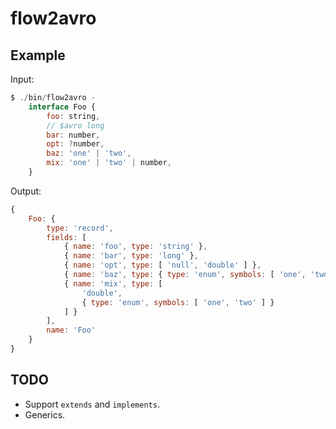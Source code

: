 # flow2avro

## Example

Input:
```javascript
$ ./bin/flow2avro -
    interface Foo {
        foo: string,
        // $avro long
        bar: number,
        opt: ?number,
        baz: 'one' | 'two',
        mix: 'one' | 'two' | number,
    }
```

Output:
```javascript
{
    Foo: {
        type: 'record',
        fields: [
            { name: 'foo', type: 'string' },
            { name: 'bar', type: 'long' },
            { name: 'opt', type: [ 'null', 'double' ] },
            { name: 'baz', type: { type: 'enum', symbols: [ 'one', 'two' ] } },
            { name: 'mix', type: [
                'double',
                { type: 'enum', symbols: [ 'one', 'two' ] }
            ] }
        ],
        name: 'Foo'
    }
}
```

## TODO

* Support `extends` and `implements`.
* Generics.
